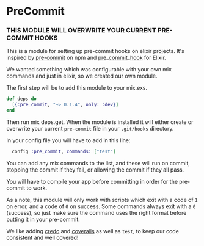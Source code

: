 # PreCommit

### THIS MODULE WILL OVERWRITE YOUR CURRENT PRE-COMMIT HOOKS

This is a module for setting up pre-commit hooks on elixir projects. It's
inspired by [pre-commit](https://www.npmjs.com/package/pre-commit) on npm
and [pre_commit_hook](https://hex.pm/packages/pre_commit_hook) for Elixir.


We wanted something which was configurable with your own mix commands and
just in elixir, so we created our own module.

The first step will be to add this module to your mix.exs.
```elixir
def deps do
  [{:pre_commit, "~> 0.1.4", only: :dev}]
end
```
Then run mix deps.get. When the module is installed it will either create or overwrite your current `pre-commit` file in your `.git/hooks` directory.

In your config file you will have to add in this line:
```elixir
  config :pre_commit, commands: ["test"]
```
You can add any mix commands to the list, and these will run on commit,
stopping the commit if they fail, or allowing the commit if they all pass.

You will have to compile your app before committing in order for the pre-commit to work.

As a note, this module will only work with scripts which exit with a code of
`1` on error, and a code of `0` on success. Some commands always exit with a
`0` (success), so just make sure the command uses the right format before
putting it in your pre-commit.

We like adding [credo](https://github.com/rrrene/credo) and
[coveralls](https://github.com/parroty/excoveralls) as well as `test`, to
keep our code consistent and well covered!
